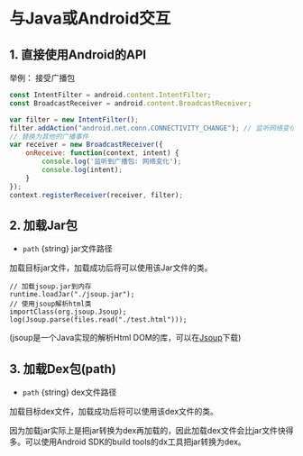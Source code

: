 # 与Java或Android交互
##  1. 直接使用Android的API
举例： 接受广播包
```js
const IntentFilter = android.content.IntentFilter;
const BroadcastReceiver = android.content.BroadcastReceiver;

var filter = new IntentFilter();
filter.addAction("android.net.conn.CONNECTIVITY_CHANGE"); // 监听网络变化
// 替换为其他的广播事件 
var receiver = new BroadcastReceiver({
	onReceive: function(context, intent) {
		console.log('监听到广播包: 网络变化');
		console.log(intent);
	}
});
context.registerReceiver(receiver, filter);

```

##  2. 加载Jar包 
* `path` {string} jar文件路径

加载目标jar文件，加载成功后将可以使用该Jar文件的类。
```
// 加载jsoup.jar到内存
runtime.loadJar("./jsoup.jar");
// 使用jsoup解析html类
importClass(org.jsoup.Jsoup);
log(Jsoup.parse(files.read("./test.html")));
```

(jsoup是一个Java实现的解析Html DOM的库，可以在[Jsoup](https://jsoup.org/download)下载)

## 3. 加载Dex包(path)
* `path` {string} dex文件路径

加载目标dex文件，加载成功后将可以使用该dex文件的类。

因为加载jar实际上是把jar转换为dex再加载的，因此加载dex文件会比jar文件快得多。可以使用Android SDK的build tools的dx工具把jar转换为dex。
